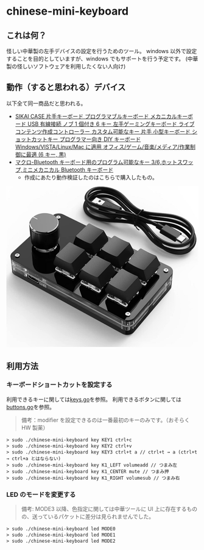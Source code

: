 # chinese-mini-keyboard

## これは何？

怪しい中華製の左手デバイスの設定を行うためのツール。
windows 以外で設定することを目的としていますが、windows でもサポートを行う予定です。
(中華製の怪しいソフトウェアを利用したくない人向け)

## 動作（すると思われる）デバイス

以下全て同一商品だと思われる。

- [SIKAI CASE 片手キーボード プログラマブルキーボード メカニカルキーボード USB 有線接続 ノブ 1 個付き 6 キー 左手ゲーミングキーボード ライブコンテンツ作成コントローラー カスタム可能なキー 片手 小型キーボード ショットカットキー プログラマー向き DIY キーボード Windows/VISTA/Linux/Mac に適用 オフィス/ゲーム/音楽/メディア/作業制御に最適 (6 キー, 黒)](https://www.amazon.co.jp/gp/product/B09Y5LCZRD)
- [マクロ-Bluetooth キーボード用のプログラム可能なキー 3/6,ホットスワップ,ミニメカニカル Bluetooth キーボード](https://ja.aliexpress.com/item/1005004748558819.html)
  - 作成にあたり動作検証したのはこちらで購入したもの。

![./image.jpg](./image.jpg)

## 利用方法

### キーボードショートカットを設定する

利用できるキーに関しては[keys.go](./keys.go)を参照。
利用できるボタンに関しては[buttons.go](./buttons.go)を参照。

> 備考：modifier を設定できるのは一番最初のキーのみです。（おそらく HW 製薬）

```
> sudo ./chinese-mini-keyboard key KEY1 ctrl+c
> sudo ./chinese-mini-keyboard key KEY2 ctrl+v
> sudo ./chinese-mini-keyboard key KEY3 ctrl+t a // ctrl+t → a (ctrl+t → ctrl+a とはならない)
> sudo ./chinese-mini-keyboard key K1_LEFT volumeadd // つまみ左
> sudo ./chinese-mini-keyboard key K1_CENTER mute // つまみ押
> sudo ./chinese-mini-keyboard key K1_RIGHT volumesub // つまみ右
```

### LED のモードを変更する

> 備考: MODE3 以降、色指定に関しては中華ツールに UI 上に存在するものの、送っているパケットに差分は見られませんでした。

```
> sudo ./chinese-mini-keyboard led MODE0
> sudo ./chinese-mini-keyboard led MODE1
> sudo ./chinese-mini-keyboard led MODE2
```
